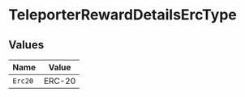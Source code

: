 # TeleporterRewardDetailsErcType


## Values

| Name    | Value   |
| ------- | ------- |
| `Erc20` | ERC-20  |